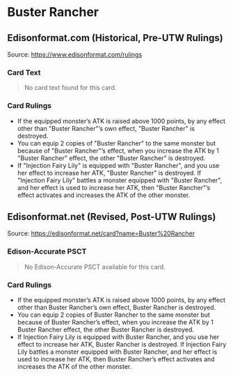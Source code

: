 # Buster Rancher

## Edisonformat.com (Historical, Pre-UTW Rulings)

Source: https://www.edisonformat.com/rulings

### Card Text

> No card text found for this card.

### Card Rulings

*   If the equipped monster’s ATK is raised above 1000 points, by any effect other than "Buster Rancher"’s own effect, "Buster Rancher" is destroyed.
*   You can equip 2 copies of "Buster Rancher" to the same monster but because of "Buster Rancher"’s effect, when you increase the ATK by 1 "Buster Rancher" effect, the other "Buster Rancher" is destroyed.
*   If "Injection Fairy Lily" is equipped with "Buster Rancher", and you use her effect to increase her ATK, "Buster Rancher" is destroyed. If "Injection Fairy Lily" battles a monster equipped with "Buster Rancher", and her effect is used to increase her ATK, then "Buster Rancher"’s effect activates and increases the ATK of the other monster.

## Edisonformat.net (Revised, Post-UTW Rulings)

Source: https://edisonformat.net/card?name=Buster%20Rancher

### Edison-Accurate PSCT

> No Edison-Accurate PSCT available for this card.

### Card Rulings

*   If the equipped monster’s ATK is raised above 1000 points, by any effect other than Buster Rancher’s own effect, Buster Rancher is destroyed.
*   You can equip 2 copies of Buster Rancher to the same monster but because of Buster Rancher’s effect, when you increase the ATK by 1 Buster Rancher effect, the other Buster Rancher is destroyed.
*   If Injection Fairy Lily is equipped with Buster Rancher, and you use her effect to increase her ATK, Buster Rancher is destroyed. If Injection Fairy Lily battles a monster equipped with Buster Rancher, and her effect is used to increase her ATK, then Buster Rancher’s effect activates and increases the ATK of the other monster.
            